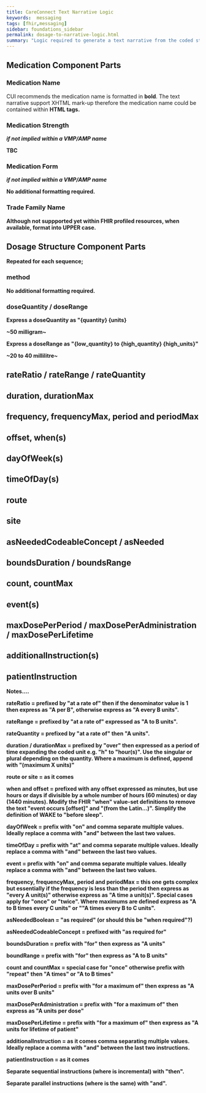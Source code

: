 ```yaml
---
title: CareConnect Text Narrative Logic
keywords:  messaging
tags: [fhir,messaging]
sidebar: foundations_sidebar
permalink: dosage-to-narrative-logic.html
summary: "Logic required to generate a text narrative from the coded structures"
---
```




## Medication Component Parts ##

### Medication Name ###

CUI recommends the medication name is formatted in **bold**. The text narrative support XHTML mark-up therefore the medication name could be contained within <b> HTML tags. 

### Medication Strength ### 

*if not implied within a VMP/AMP name*

TBC

### Medication Form ### 

*if not implied within a VMP/AMP name*

No additional formatting required.

### Trade Family Name ###

Although not suppported yet within FHIR profiled resources, when available, format into UPPER case.

## Dosage Structure Component Parts ##

Repeated for each **sequence**;

### method ###

No additional formatting required.

### doseQuantity / doseRange ###

Express a **doseQuantity** as "{quantity} {units}

~50 milligram~

Express a **doseRange** as "{low_quantity} to {high_quantity} {high_units}"

~20 to 40 millilitre~

## rateRatio / rateRange / rateQuantity ##

## duration, durationMax ##

## frequency, frequencyMax, period and periodMax ##

## offset, when(s) ##

## dayOfWeek(s) ##

## timeOfDay(s) ##

## route ##

## site ##

## asNeededCodeableConcept / asNeeded ##

## boundsDuration / boundsRange ##

## count, countMax ##

## event(s) ##

## maxDosePerPeriod / maxDosePerAdministration / maxDosePerLifetime ##

## additionalInstruction(s) ##

## patientInstruction ##


Notes....




rateRatio = prefixed by "at a rate of" then if the denominator value is 1 then express as "A per B", otherwise express as "A every B units".

rateRange = prefixed by "at a rate of" expressed as "A to B units".

rateQuantity = prefixed by "at a rate of" then "A units".

duration / durationMax = prefixed by "over" then expressed as a period of time expanding the coded unit e.g. "h" to "hour(s)". Use the singular or plural depending on the quantity. Where a maximum is defined, append with "(maximum X units)"

route or site = as it comes

when and offset = prefixed with any offset expressed as minutes, but use hours or days if divisible by a whole number of hours (60 minutes) or day (1440 minutes). Modify the FHIR "when" value-set definitions to remove the text "event occurs [offset]" and "(from the Latin...)". Simplify the definition of WAKE to "before sleep".

dayOfWeek = prefix with "on" and comma separate multiple values. Ideally replace a comma with "and" between the last two values.

timeOfDay = prefix with "at" and comma separate multiple values. Ideally replace a comma with "and" between the last two values.

event = prefix with "on" and comma separate multiple values. Ideally replace a comma with "and" between the last two values.

frequency, frequencyMax, period and periodMax = this one gets complex but essentially if the frequency is less than the period then express as "every A unit(s)" otherwise express as "A time a unit(s)". Special cases apply for "once" or "twice". Where maximums are defined express as "A to B times every C units" or ""A times every B to C units".

asNeededBoolean = "as required" (or should this be "when required"?)

asNeededCodeableConcept = prefixed with "as required for"

boundsDuration = prefix with "for" then express as "A units"

boundRange = prefix with "for" then express as "A to B units"

count and countMax = special case for "once" otherwise prefix with "repeat" then "A times" or "A to B times"

maxDosePerPeriod = prefix with "for a maximum of" then express as "A units over B units"

maxDosePerAdministration = prefix with "for a maximum of" then express as "A units per dose"

maxDosePerLifetime = prefix with "for a maximum of" then express as "A units for lifetime of patient"

additionalInstruction = as it comes comma separating multiple values. Ideally replace a comma with "and" between the last two instructions.

patientInstruction = as it comes

Separate sequential instructions (where <sequence> is incremental) with "then".

Separate parallel instructions (where <sequence> is the same) with "and".

